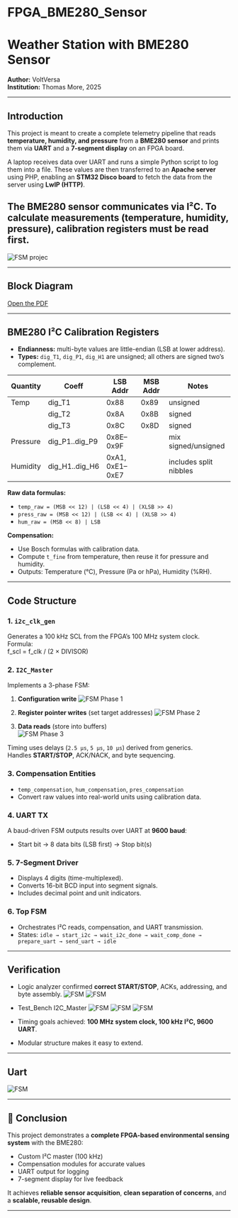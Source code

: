# FPGA_BME280_Sensor
# Weather Station with BME280 Sensor

**Author:** VoltVersa  
**Institution:** Thomas More, 2025  

---

##  Introduction

This project is meant to create a complete telemetry pipeline that reads **temperature, humidity, and pressure** from a **BME280 sensor** and prints them via **UART** and a **7-segment display** on an FPGA board.  

A laptop receives data over UART and runs a simple Python script to log them into a file. These values are then transferred to an **Apache server** using PHP, enabling an **STM32 Disco board** to fetch the data from the server using **LwIP (HTTP)**.

The **BME280 sensor** communicates via **I²C**. To calculate measurements (temperature, humidity, pressure), calibration registers must be read first.
---
![FSM projec](images/proj.png)

---
## Block Diagram
[Open the PDF](Block_diagram.pdf)


--- 
##  BME280 I²C Calibration Registers

- **Endianness:** multi-byte values are little-endian (LSB at lower address).  
- **Types:** `dig_T1`, `dig_P1`, `dig_H1` are unsigned; all others are signed two’s complement.  

| Quantity | Coeff | LSB Addr | MSB Addr | Notes |
|----------|-------|----------|----------|-------|
| Temp     | dig_T1 | 0x88 | 0x89 | unsigned |
|          | dig_T2 | 0x8A | 0x8B | signed   |
|          | dig_T3 | 0x8C | 0x8D | signed   |
| Pressure | dig_P1..dig_P9 | 0x8E–0x9F | | mix signed/unsigned |
| Humidity | dig_H1..dig_H6 | 0xA1, 0xE1–0xE7 | | includes split nibbles |

**Raw data formulas:**
- `temp_raw = (MSB << 12) | (LSB << 4) | (XLSB >> 4)`  
- `press_raw = (MSB << 12) | (LSB << 4) | (XLSB >> 4)`  
- `hum_raw = (MSB << 8) | LSB`  

**Compensation:**
- Use Bosch formulas with calibration data.  
- Compute `t_fine` from temperature, then reuse it for pressure and humidity.  
- Outputs: Temperature (°C), Pressure (Pa or hPa), Humidity (%RH).

---

##  Code Structure

### 1. `i2c_clk_gen`
Generates a 100 kHz SCL from the FPGA’s 100 MHz system clock.  
Formula:  
f_scl = f_clk / (2 × DIVISOR)

### 2. `I2C_Master`
Implements a 3-phase FSM:
1. **Configuration write** 
   ![FSM Phase 1](images/phase1.png)

2. **Register pointer writes** (set target addresses)
   ![FSM Phase 2](images/phase2.png)

3. **Data reads** (store into buffers)  
   ![FSM Phase 3](images/phase3.png)

Timing uses delays (`2.5 µs`, `5 µs`, `10 µs`) derived from generics.  
Handles **START/STOP**, ACK/NACK, and byte sequencing.

### 3. Compensation Entities
- `temp_compensation`, `hum_compensation`, `pres_compensation`  
- Convert raw values into real-world units using calibration data.

### 4. UART TX
A baud-driven FSM outputs results over UART at **9600 baud**:
- Start bit → 8 data bits (LSB first) → Stop bit(s)

### 5. 7-Segment Driver
- Displays 4 digits (time-multiplexed).  
- Converts 16-bit BCD input into segment signals.  
- Includes decimal point and unit indicators.

### 6. Top FSM
- Orchestrates I²C reads, compensation, and UART transmission.  
- States: `idle → start_i2c → wait_i2c_done → wait_comp_done → prepare_uart → send_uart → idle`

---

##  Verification
- Logic analyzer confirmed **correct START/STOP**, ACKs, addressing, and byte assembly.
  ![FSM ](images/logic1.png)
  ![FSM ](images/logic2.png)

- Test_Bench I2C_Master
  ![FSM ](images/tb1.png)
  ![FSM ](images/tb2.png)
  ![FSM](images/tb3.png)

- Timing goals achieved: **100 MHz system clock, 100 kHz I²C, 9600 UART**.  
- Modular structure makes it easy to extend.

---
## Uart 
  ![FSM ](images/uart.png)

---
## 📝 Conclusion
This project demonstrates a **complete FPGA-based environmental sensing system** with the BME280:

- Custom I²C master (100 kHz)  
- Compensation modules for accurate values  
- UART output for logging  
- 7-segment display for live feedback  

It achieves **reliable sensor acquisition**, **clean separation of concerns**, and a **scalable, reusable design**.

---

